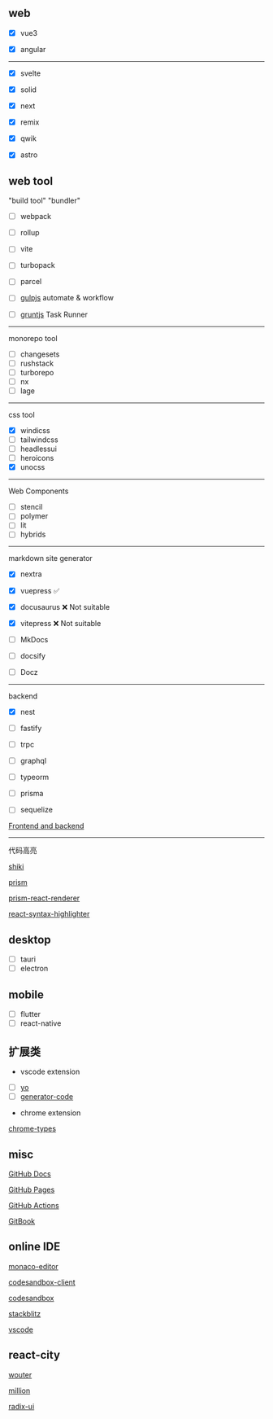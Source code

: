 ## web

- [x] vue3

- [x] angular

---

- [x] svelte

- [x] solid

- [x] next

- [x] remix

- [x] qwik

- [x] astro

## web tool

"build tool" "bundler"

- [ ] webpack
- [ ] rollup
- [ ] vite

- [ ] turbopack
- [ ] parcel

- [ ] [gulpjs](https://gulpjs.com/) automate & workflow
- [ ] [gruntjs](https://gruntjs.com/) Task Runner

---

monorepo tool

- [ ] changesets
- [ ] rushstack
- [ ] turborepo
- [ ] nx
- [ ] lage

---

css tool

- [x] windicss
- [ ] tailwindcss
- [ ] headlessui
- [ ] heroicons
- [x] unocss

---

Web Components

- [ ] stencil
- [ ] polymer
- [ ] lit
- [ ] hybrids

---

markdown site generator

- [x] nextra

- [x] vuepress ✅

- [x] docusaurus ❌ Not suitable

- [x] vitepress ❌ Not suitable

- [ ] MkDocs
- [ ] docsify
- [ ] Docz

---

backend

- [x] nest
- [ ] fastify
- [ ] trpc

- [ ] graphql
- [ ] typeorm
- [ ] prisma
- [ ] sequelize

[Frontend and backend](https://en.wikipedia.org/wiki/Frontend_and_backend)

---

代码高亮

[shiki](https://github.com/shikijs/shiki)

[prism](https://github.com/PrismJS/prism)

[prism-react-renderer](https://github.com/FormidableLabs/prism-react-renderer)

[react-syntax-highlighter](https://github.com/react-syntax-highlighter/react-syntax-highlighter)

## desktop

- [ ] tauri
- [ ] electron

## mobile

- [ ] flutter
- [ ] react-native

## 扩展类

- vscode extension

- [ ] [yo](https://github.com/yeoman/yo)
- [ ] [generator-code](https://www.npmjs.com/package/generator-code)

- chrome extension

[chrome-types](https://github.com/GoogleChrome/chrome-types)

## misc

[GitHub Docs](https://docs.github.com/en)

[GitHub Pages](https://docs.github.com/en/pages)

[GitHub Actions](https://docs.github.com/en/actions)

[GitBook](https://docs.gitbook.com/)

## online IDE

[monaco-editor](https://github.com/microsoft/monaco-editor)

[codesandbox-client](https://github.com/codesandbox/codesandbox-client)

[codesandbox](https://codesandbox.io/)

[stackblitz](https://stackblitz.com/)

[vscode](https://vscode.dev/)

## react-city

[wouter](https://github.com/molefrog/wouter)

[million](https://github.com/aidenybai/million)

[radix-ui](https://github.com/radix-ui/)
